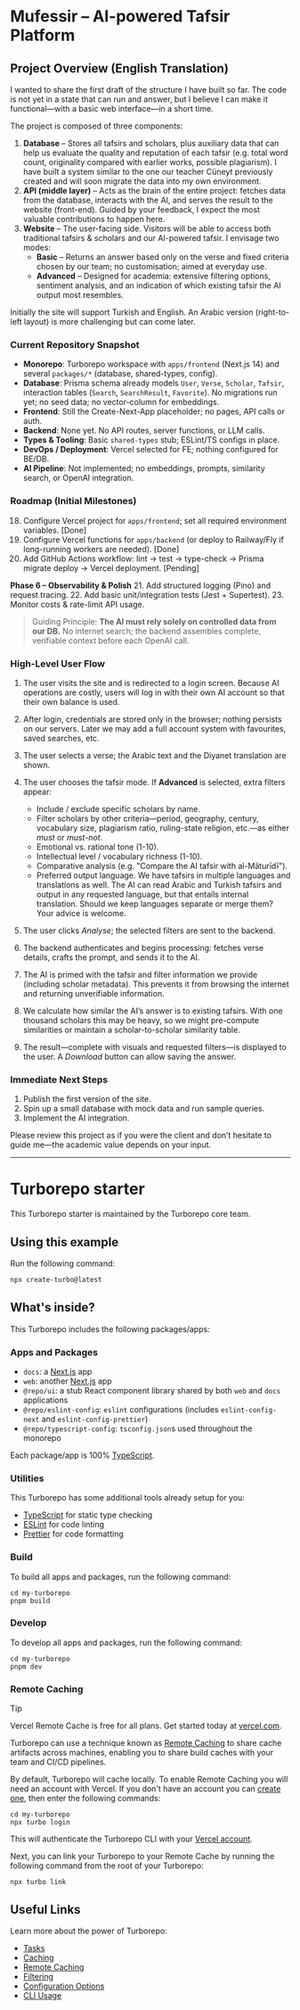 # Mufessir – AI-powered Tafsir Platform

## Project Overview (English Translation)

I wanted to share the first draft of the structure I have built so far. The code is not yet in a state that can run and answer, but I believe I can make it functional—with a basic web interface—in a short time.

The project is composed of three components:

1. **Database** – Stores all tafsirs and scholars, plus auxiliary data that can help us evaluate the quality and reputation of each tafsir (e.g.
   total word count, originality compared with earlier works, possible plagiarism). I have built a system similar to the one our teacher Cüneyt previously created and will soon migrate the data into my own environment.
2. **API (middle layer)** – Acts as the brain of the entire project: fetches data from the database, interacts with the AI, and serves the result to the website (front-end). Guided by your feedback, I expect the most valuable contributions to happen here.
3. **Website** – The user-facing side. Visitors will be able to access both traditional tafsirs & scholars and our AI-powered tafsir.
   I envisage two modes:
   * **Basic** – Returns an answer based only on the verse and fixed criteria chosen by our team; no customisation; aimed at everyday use.
   * **Advanced** – Designed for academia: extensive filtering options, sentiment analysis, and an indication of which existing tafsir the AI output most resembles.

Initially the site will support Turkish and English. An Arabic version (right-to-left layout) is more challenging but can come later.

### Current Repository Snapshot

* **Monorepo**: Turborepo workspace with `apps/frontend` (Next.js 14) and several `packages/*` (database, shared-types, config).
* **Database**: Prisma schema already models `User`, `Verse`, `Scholar`, `Tafsir`, interaction tables (`Search`, `SearchResult`, `Favorite`). No migrations run yet; no seed data; no vector-column for embeddings.
* **Frontend**: Still the Create-Next-App placeholder; no pages, API calls or auth.
* **Backend**: None yet. No API routes, server functions, or LLM calls.
* **Types & Tooling**: Basic `shared-types` stub; ESLint/TS configs in place.
* **DevOps / Deployment**: Vercel selected for FE; nothing configured for BE/DB.
* **AI Pipeline**: Not implemented; no embeddings, prompts, similarity search, or OpenAI integration.

### Roadmap (Initial Milestones)

18. Configure Vercel project for `apps/frontend`; set all required environment variables. [Done]
19. Configure Vercel functions for `apps/backend` (or deploy to Railway/Fly if long-running workers are needed). [Done]
20. Add GitHub Actions workflow: lint → test → type-check → Prisma migrate deploy → Vercel deployment. [Pending]

**Phase 6 – Observability & Polish**
21. Add structured logging (Pino) and request tracing.
22. Add basic unit/integration tests (Jest + Supertest).
23. Monitor costs & rate-limit API usage.

> Guiding Principle: **The AI must rely solely on controlled data from our DB.** No internet search; the backend assembles complete, verifiable context before each OpenAI call.

### High-Level User Flow

1. The user visits the site and is redirected to a login screen. Because AI operations are costly, users will log in with their own AI account so that their own balance is used.
2. After login, credentials are stored only in the browser; nothing persists on our servers. Later we may add a full account system with favourites, saved searches, etc.
3. The user selects a verse; the Arabic text and the Diyanet translation are shown.
4. The user chooses the tafsir mode. If **Advanced** is selected, extra filters appear:

   * Include / exclude specific scholars by name.
   * Filter scholars by other criteria—period, geography, century, vocabulary size, plagiarism ratio, ruling-state religion, etc.—as either *must* or *must-not*.
   * Emotional vs. rational tone (1-10).
   * Intellectual level / vocabulary richness (1-10).
   * Comparative analysis (e.g. "Compare the AI tafsir with al-Māturīdī").
   * Preferred output language. We have tafsirs in multiple languages and translations as well. The AI can read Arabic and Turkish tafsirs and output in any requested language, but that entails internal translation. Should we keep languages separate or merge them? Your advice is welcome.

5. The user clicks *Analyse*; the selected filters are sent to the backend.
6. The backend authenticates and begins processing: fetches verse details, crafts the prompt, and sends it to the AI.
7. The AI is primed with the tafsir and filter information we provide (including scholar metadata). This prevents it from browsing the internet and returning unverifiable information.
8. We calculate how similar the AI’s answer is to existing tafsirs. With one thousand scholars this may be heavy, so we might pre-compute similarities or maintain a scholar-to-scholar similarity table.
9. The result—complete with visuals and requested filters—is displayed to the user. A *Download* button can allow saving the answer.

### Immediate Next Steps

1. Publish the first version of the site.
2. Spin up a small database with mock data and run sample queries.
3. Implement the AI integration.

Please review this project as if you were the client and don’t hesitate to guide me—the academic value depends on your input.

---

# Turborepo starter

This Turborepo starter is maintained by the Turborepo core team.

## Using this example

Run the following command:

```sh
npx create-turbo@latest
```

## What's inside?

This Turborepo includes the following packages/apps:

### Apps and Packages

* `docs`: a [Next.js](https://nextjs.org/) app
* `web`: another [Next.js](https://nextjs.org/) app
* `@repo/ui`: a stub React component library shared by both `web` and `docs` applications
* `@repo/eslint-config`: `eslint` configurations (includes `eslint-config-next` and `eslint-config-prettier`)
* `@repo/typescript-config`: `tsconfig.json`s used throughout the monorepo

Each package/app is 100% [TypeScript](https://www.typescriptlang.org/).

### Utilities

This Turborepo has some additional tools already setup for you:

* [TypeScript](https://www.typescriptlang.org/) for static type checking
* [ESLint](https://eslint.org/) for code linting
* [Prettier](https://prettier.io) for code formatting

### Build

To build all apps and packages, run the following command:

```
cd my-turborepo
pnpm build
```

### Develop

To develop all apps and packages, run the following command:

```
cd my-turborepo
pnpm dev
```

### Remote Caching

> [!TIP]
> Vercel Remote Cache is free for all plans. Get started today at [vercel.com](https://vercel.com/signup?/signup?utm_source=remote-cache-sdk&utm_campaign=free_remote_cache).

Turborepo can use a technique known as [Remote Caching](https://turbo.build/repo/docs/core-concepts/remote-caching) to share cache artifacts across machines, enabling you to share build caches with your team and CI/CD pipelines.

By default, Turborepo will cache locally. To enable Remote Caching you will need an account with Vercel. If you don't have an account you can [create one](https://vercel.com/signup?utm_source=turborepo-examples), then enter the following commands:

```
cd my-turborepo
npx turbo login
```

This will authenticate the Turborepo CLI with your [Vercel account](https://vercel.com/docs/concepts/personal-accounts/overview).

Next, you can link your Turborepo to your Remote Cache by running the following command from the root of your Turborepo:

```
npx turbo link
```

## Useful Links

Learn more about the power of Turborepo:

* [Tasks](https://turbo.build/repo/docs/core-concepts/monorepos/running-tasks)
* [Caching](https://turbo.build/repo/docs/core-concepts/caching)
* [Remote Caching](https://turbo.build/repo/docs/core-concepts/remote-caching)
* [Filtering](https://turbo.build/repo/docs/core-concepts/monorepos/filtering)
* [Configuration Options](https://turbo.build/repo/docs/reference/configuration)
* [CLI Usage](https://turbo.build/repo/docs/reference/command-line-reference)
